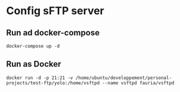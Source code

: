 # Config sFTP server

## Run ad docker-compose

`docker-compose up -d`

## Run as Docker

`docker run -d -p 21:21 -v /home/ubuntu/developpement/personal-projects/test-ftp/yolo:/home/vsftpd --name vsftpd fauria/vsftpd`